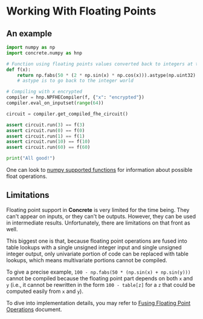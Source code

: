 # Working With Floating Points

## An example

```python
import numpy as np
import concrete.numpy as hnp

# Function using floating points values converted back to integers at the end
def f(x):
    return np.fabs(50 * (2 * np.sin(x) * np.cos(x))).astype(np.uint32)
    # astype is to go back to the integer world

# Compiling with x encrypted
compiler = hnp.NPFHECompiler(f, {"x": "encrypted"})
compiler.eval_on_inputset(range(64))

circuit = compiler.get_compiled_fhe_circuit()

assert circuit.run(3) == f(3)
assert circuit.run(0) == f(0)
assert circuit.run(1) == f(1)
assert circuit.run(10) == f(10)
assert circuit.run(60) == f(60)

print("All good!")
```

One can look to [numpy supported functions](../howto/numpy_support.md) for information about possible float operations.


## Limitations

Floating point support in **Concrete** is very limited for the time being. They can't appear on inputs, or they can't be outputs. However, they can be used in intermediate results. Unfortunately, there are limitations on that front as well.

This biggest one is that, because floating point operations are fused into table lookups with a single unsigned integer input and single unsigned integer output, only univariate portion of code can be replaced with table lookups, which means multivariate portions cannot be compiled.

To give a precise example, `100 - np.fabs(50 * (np.sin(x) + np.sin(y)))` cannot be compiled because the floating point part depends on both `x` and `y` (i.e., it cannot be rewritten in the form `100 - table[z]` for a `z` that could be computed easily from `x` and `y`).

To dive into implementation details, you may refer to [Fusing Floating Point Operations](../../dev/explanation/float-fusing.md) document.
